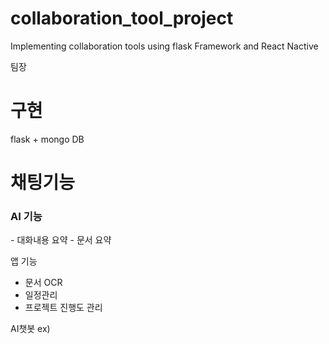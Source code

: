 # collaboration_tool_project
 Implementing collaboration tools using flask Framework and React Nactive

팀장 


# 구현 
flask + mongo DB

# 채팅기능

<h3>AI 기능</h3> 
- 대화내용 요약
- 문서 요약

앱 기능
- 문서 OCR
- 일정관리
- 프로젝트 진행도 관리

AI챗봇
ex) 

